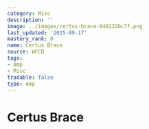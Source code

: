 ```yaml
---
category: Misc
description: ''
image: ../images/certus-brace-948222bc7f.png
last_updated: '2025-09-17'
mastery_rank: 0
name: Certus Brace
source: WFCD
tags:
- Amp
- Misc
tradable: false
type: Amp
---
```


# Certus Brace

